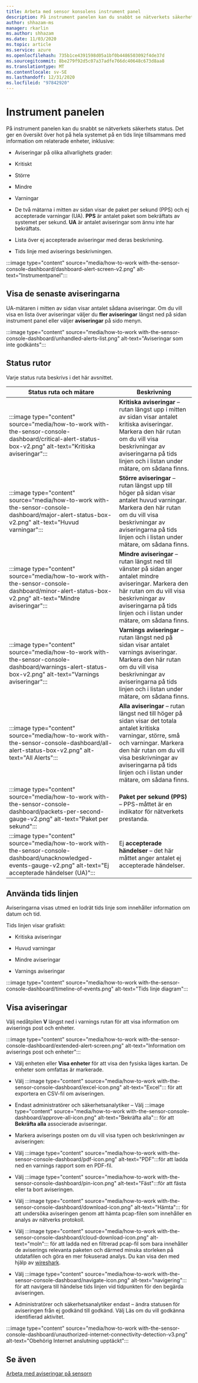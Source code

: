 ```yaml
---
title: Arbeta med sensor konsolens instrument panel
description: På instrument panelen kan du snabbt se nätverkets säkerhets status. Det ger en översikt över hot på hela systemet på en tids linje tillsammans med information om relaterade enheter.
author: shhazam-ms
manager: rkarlin
ms.author: shhazam
ms.date: 11/03/2020
ms.topic: article
ms.service: azure
ms.openlocfilehash: 735b1ce4391598d05a1bf0b4486503092f4de37d
ms.sourcegitcommit: 8be279f92d5c07a37adfe766dc40648c673d8aa8
ms.translationtype: MT
ms.contentlocale: sv-SE
ms.lasthandoff: 12/31/2020
ms.locfileid: "97842920"
---
```

# <a name="the-dashboard"></a>Instrument panelen

På instrument panelen kan du snabbt se nätverkets säkerhets status. Det ger en översikt över hot på hela systemet på en tids linje tillsammans med information om relaterade enheter, inklusive:

- Aviseringar på olika allvarlighets grader:

- Kritiskt

- Större

- Mindre

- Varningar

- De två mätarna i mitten av sidan visar de paket per sekund (PPS) och ej accepterade varningar (UA). **PPS** är antalet paket som bekräftats av systemet per sekund. **UA** är antalet aviseringar som ännu inte har bekräftats.

- Lista över ej accepterade aviseringar med deras beskrivning.

- Tids linje med aviserings beskrivningen.

:::image type="content" source="media/how-to-work with-the-sensor-console-dashboard/dashboard-alert-screen-v2.png" alt-text="Instrumentpanel":::

## <a name="viewing-the-latest-alerts"></a>Visa de senaste aviseringarna

UA-mätaren i mitten av sidan visar antalet sådana aviseringar. Om du vill visa en lista över aviseringar väljer du **fler aviseringar** längst ned på sidan instrument panel eller väljer **aviseringar** på sido menyn.

:::image type="content" source="media/how-to-work with-the-sensor-console-dashboard/unhandled-alerts-list.png" alt-text="Aviseringar som inte godkänts":::

## <a name="status-boxes"></a>Status rutor

Varje status ruta beskrivs i det här avsnittet.

| Status ruta och mätare | Beskrivning |
| -------------- | -------------- |
| :::image type="content" source="media/how-to-work with-the-sensor-console-dashboard/critical-alert-status-box-v2.png" alt-text="Kritiska aviseringar"::: | **Kritiska aviseringar** – rutan längst upp i mitten av sidan visar antalet kritiska aviseringar. Markera den här rutan om du vill visa beskrivningar av aviseringarna på tids linjen och i listan under mätare, om sådana finns.                              |
| :::image type="content" source="media/how-to-work with-the-sensor-console-dashboard/major-alert-status-box-v2.png" alt-text="Huvud varningar"::: | **Större aviseringar** – rutan längst upp till höger på sidan visar antalet huvud varningar. Markera den här rutan om du vill visa beskrivningar av aviseringarna på tids linjen och i listan under mätare, om sådana finns.                                     |
| :::image type="content" source="media/how-to-work with-the-sensor-console-dashboard/minor-alert-status-box-v2.png" alt-text="Mindre aviseringar"::: | **Mindre aviseringar** – rutan längst ned till vänster på sidan anger antalet mindre aviseringar. Markera den här rutan om du vill visa beskrivningar av aviseringarna på tids linjen och i listan under mätare, om sådana finns.                                   |
| :::image type="content" source="media/how-to-work with-the-sensor-console-dashboard/warnings-alert-status-box-v2.png" alt-text="Varnings aviseringar"::: | **Varnings aviseringar** – rutan längst ned på sidan visar antalet varnings aviseringar. Markera den här rutan om du vill visa beskrivningar av aviseringarna på tids linjen och i listan under mätare, om sådana finns.                             |
| :::image type="content" source="media/how-to-work with-the-sensor-console-dashboard/all-alert-status-box-v2.png" alt-text="All Alerts"::: | **Alla aviseringar** – rutan längst ned till höger på sidan visar det totala antalet kritiska varningar, större, små och varningar. Markera den här rutan om du vill visa beskrivningar av aviseringarna på tids linjen och i listan under mätare, om sådana finns. |
| :::image type="content" source="media/how-to-work with-the-sensor-console-dashboard/packets-per-second-gauge-v2.png" alt-text="Paket per sekund"::: | **Paket per sekund (PPS)** – PPS-måttet är en indikator för nätverkets prestanda. |
| :::image type="content" source="media/how-to-work with-the-sensor-console-dashboard/unacknowledged-events-gauge-v2.png" alt-text="Ej accepterade händelser (UA)"::: | Ej **accepterade händelser** – det här måttet anger antalet ej accepterade händelser.

## <a name="using-the-timeline"></a>Använda tids linjen

Aviseringarna visas utmed en lodrät tids linje som innehåller information om datum och tid.

Tids linjen visar grafiskt:

- Kritiska aviseringar

- Huvud varningar

- Mindre aviseringar

- Varnings aviseringar

:::image type="content" source="media/how-to-work with-the-sensor-console-dashboard/timeline-of-events.png" alt-text="Tids linje diagram":::

## <a name="viewing-alerts"></a>Visa aviseringar

Välj nedåtpilen **V** längst ned i varnings rutan för att visa information om aviserings post och enheter.

:::image type="content" source="media/how-to-work with-the-sensor-console-dashboard/extended-alert-screen.png" alt-text="Information om aviserings post och enheter":::

- Välj enheten eller **Visa enheter** för att visa den fysiska läges kartan. De enheter som omfattas är markerade.

- Välj :::image type="content" source="media/how-to-work with-the-sensor-console-dashboard/excel-icon.png" alt-text="Excel"::: för att exportera en CSV-fil om aviseringen.

- Endast administratörer och säkerhetsanalytiker – Välj :::image type="content" source="media/how-to-work with-the-sensor-console-dashboard/approve-all-icon.png" alt-text="Bekräfta alla"::: för att **Bekräfta alla** associerade aviseringar.

- Markera aviserings posten om du vill visa typen och beskrivningen av aviseringen:

- Välj :::image type="content" source="media/how-to-work with-the-sensor-console-dashboard/pdf-icon.png" alt-text="PDF":::för att ladda ned en varnings rapport som en PDF-fil.

- Välj :::image type="content" source="media/how-to-work with-the-sensor-console-dashboard/pin-icon.png" alt-text="Fäst":::för att fästa eller ta bort aviseringen.

- Välj :::image type="content" source="media/how-to-work with-the-sensor-console-dashboard/download-icon.png" alt-text="Hämta"::: för att undersöka aviseringen genom att hämta pcap-filen som innehåller en analys av nätverks protokoll.

- Välj :::image type="content" source="media/how-to-work with-the-sensor-console-dashboard/cloud-download-icon.png" alt-text="moln"::: för att ladda ned en filtrerad pcap-fil som bara innehåller de aviserings relevanta paketen och därmed minska storleken på utdatafilen och göra en mer fokuserad analys. Du kan visa den med hjälp av [wireshark](https://www.wireshark.org/).

- Välj :::image type="content" source="media/how-to-work with-the-sensor-console-dashboard/navigate-icon.png" alt-text="navigering"::: för att navigera till händelse tids linjen vid tidpunkten för den begärda aviseringen.

- Administratörer och säkerhetsanalytiker endast – ändra statusen för aviseringen från ej godkänd till godkänd. Välj Läs om du vill godkänna identifierad aktivitet.

:::image type="content" source="media/how-to-work with-the-sensor-console-dashboard/unauthorized-internet-connectivity-detection-v3.png" alt-text="Obehörig Internet anslutning upptäckt":::

## <a name="see-also"></a>Se även

[Arbeta med aviseringar på sensorn](how-to-work-with-alerts-on-your-sensor.md)
